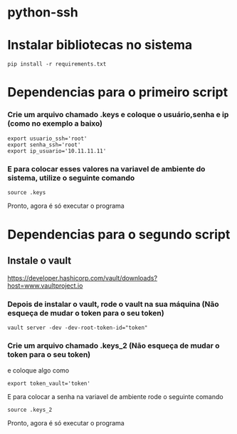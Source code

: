 # python-ssh

# Instalar bibliotecas no sistema
```
pip install -r requirements.txt 
```

# Dependencias para o primeiro script

### Crie um arquivo chamado .keys e coloque o usuário,senha e ip (como no exemplo a baixo)

```
export usuario_ssh='root'
export senha_ssh='root'
export ip_usuario='10.11.11.11'
```

### E para colocar esses valores na variavel de ambiente do sistema, utilize o seguinte comando


```
source .keys
```


Pronto, agora é só executar o programa


# Dependencias para o segundo script
## Instale o vault
https://developer.hashicorp.com/vault/downloads?host=www.vaultproject.io

### Depois de instalar o vault, rode o vault na sua máquina (Não esqueça de mudar o token para o seu token)
```
vault server -dev -dev-root-token-id="token"
```



### Crie um arquivo chamado .keys_2  (Não esqueça de mudar o token para o seu token)

e coloque algo como 

```
export token_vault='token'
```

E para colocar a senha na variavel de ambiente rode o seguinte comando


```
source .keys_2
```


Pronto, agora é só executar o programa
